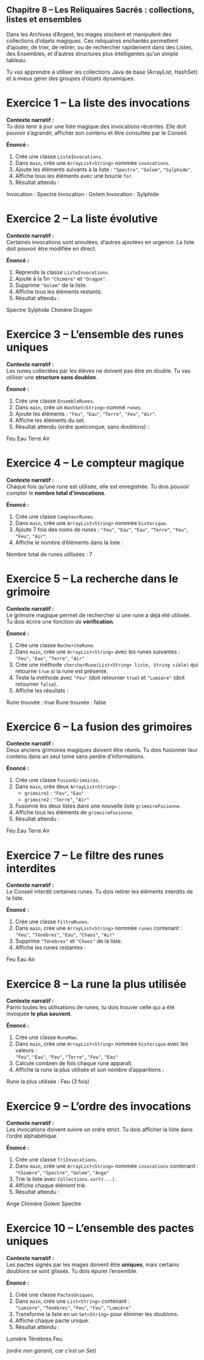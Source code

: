 ## Chapitre 8 – Les Reliquaires Sacrés : collections, listes et ensembles

Dans les Archives d’Argent, les mages stockent et manipulent des collections d’objets magiques. Ces reliquaires enchantés permettent d’ajouter, de trier, de retirer, ou de rechercher rapidement dans des Listes, des Ensembles, et d’autres structures plus intelligentes qu’un simple tableau.

Tu vas apprendre à utiliser les collections Java de base (ArrayList, HashSet) et à mieux gérer des groupes d’objets dynamiques.
# Exercice 1 – La liste des invocations

**Contexte narratif :**  
Tu dois tenir à jour une liste magique des invocations récentes. Elle doit pouvoir s’agrandir, afficher son contenu et être consultée par le Conseil.

**Énoncé :**
1. Crée une classe `ListeInvocations`.
2. Dans `main`, crée une `ArrayList<String>` nommée `invocations`.
3. Ajoute les éléments suivants à la liste : `"Spectre"`, `"Golem"`, `"Sylphide"`.
4. Affiche tous les éléments avec une boucle `for`.
5. Résultat attendu :

Invocation : Spectre
Invocation : Golem
Invocation : Sylphide
# Exercice 2 – La liste évolutive

**Contexte narratif :**  
Certaines invocations sont annulées, d’autres ajoutées en urgence. La liste doit pouvoir être modifiée en direct.

**Énoncé :**
1. Reprends la classe `ListeInvocations`.
2. Ajoute à la fin `"Chimère"` et `"Dragon"`.
3. Supprime `"Golem"` de la liste.
4. Affiche tous les éléments restants.
5. Résultat attendu :

Spectre
Sylphide
Chimère
Dragon
# Exercice 3 – L’ensemble des runes uniques

**Contexte narratif :**  
Les runes collectées par les élèves ne doivent pas être en double. Tu vas utiliser une **structure sans doublon**.

**Énoncé :**
1. Crée une classe `EnsembleRunes`.
2. Dans `main`, crée un `HashSet<String>` nommé `runes`.
3. Ajoute les éléments : `"Feu"`, `"Eau"`, `"Terre"`, `"Feu"`, `"Air"`.
4. Affiche les éléments du set.
5. Résultat attendu (ordre quelconque, sans doublons) :

Feu
Eau
Terre
Air
# Exercice 4 – Le compteur magique

**Contexte narratif :**  
Chaque fois qu’une rune est utilisée, elle est enregistrée. Tu dois pouvoir compter le **nombre total d’invocations**.

**Énoncé :**
1. Crée une classe `CompteurRunes`.
2. Dans `main`, crée une `ArrayList<String>` nommée `historique`.
3. Ajoute 7 fois des noms de runes : `"Feu"`, `"Eau"`, `"Eau"`, `"Terre"`, `"Feu"`, `"Feu"`, `"Air"`.
4. Affiche le nombre d’éléments dans la liste :

Nombre total de runes utilisées : 7

# Exercice 5 – La recherche dans le grimoire

**Contexte narratif :**  
Le grimoire magique permet de rechercher si une rune a déjà été utilisée. Tu dois écrire une fonction de **vérification**.

**Énoncé :**
1. Crée une classe `RechercheRune`.
2. Dans `main`, crée une `ArrayList<String>` avec les runes suivantes :  
   `"Feu"`, `"Eau"`, `"Terre"`, `"Air"`
3. Crée une méthode `chercherRune(List<String> liste, String cible)` qui retourne `true` si la rune est présente.
4. Teste la méthode avec `"Feu"` (doit retourner `true`) et `"Lumière"` (doit retourner `false`).
5. Affiche les résultats :

Rune trouvée : true
Rune trouvée : false
# Exercice 6 – La fusion des grimoires

**Contexte narratif :**  
Deux anciens grimoires magiques doivent être réunis. Tu dois fusionner leur contenu dans un seul tome sans perdre d’informations.

**Énoncé :**
1. Crée une classe `FusionGrimoires`.
2. Dans `main`, crée deux `ArrayList<String>` :
    - `grimoire1` : `"Feu"`, `"Eau"`
    - `grimoire2` : `"Terre"`, `"Air"`
3. Fusionne les deux listes dans une nouvelle liste `grimoireFusionne`.
4. Affiche tous les éléments de `grimoireFusionne`.
5. Résultat attendu :

Feu
Eau
Terre
Air
# Exercice 7 – Le filtre des runes interdites

**Contexte narratif :**  
Le Conseil interdit certaines runes. Tu dois retirer les éléments interdits de la liste.

**Énoncé :**
1. Crée une classe `FiltreRunes`.
2. Dans `main`, crée une `ArrayList<String>` nommée `runes` contenant :  
   `"Feu"`, `"Ténèbres"`, `"Eau"`, `"Chaos"`, `"Air"`
3. Supprime `"Ténèbres"` et `"Chaos"` de la liste.
4. Affiche les runes restantes :

Feu
Eau
Air
# Exercice 8 – La rune la plus utilisée

**Contexte narratif :**  
Parmi toutes les utilisations de runes, tu dois trouver celle qui a été invoquée **le plus souvent**.

**Énoncé :**
1. Crée une classe `RuneMax`.
2. Dans `main`, crée une `ArrayList<String>` nommée `historique` avec les valeurs :  
   `"Feu"`, `"Eau"`, `"Feu"`, `"Terre"`, `"Feu"`, `"Eau"`
3. Calcule combien de fois chaque rune apparaît.
4. Affiche la rune la plus utilisée et son nombre d’apparitions :

Rune la plus utilisée : Feu (3 fois)
# Exercice 9 – L’ordre des invocations

**Contexte narratif :**  
Les invocations doivent suivre un ordre strict. Tu dois afficher la liste dans l’ordre alphabétique.

**Énoncé :**
1. Crée une classe `TriInvocations`.
2. Dans `main`, crée une `ArrayList<String>` nommée `invocations` contenant :  
   `"Chimère"`, `"Spectre"`, `"Golem"`, `"Ange"`
3. Trie la liste avec `Collections.sort(...)`.
4. Affiche chaque élément trié.
5. Résultat attendu :

Ange
Chimère
Golem
Spectre
# Exercice 10 – L’ensemble des pactes uniques

**Contexte narratif :**  
Les pactes signés par les mages doivent être **uniques**, mais certains doublons se sont glissés. Tu dois épurer l’ensemble.

**Énoncé :**
1. Crée une classe `PactesUniques`.
2. Dans `main`, crée une `List<String>` contenant :  
   `"Lumière"`, `"Ténèbres"`, `"Feu"`, `"Feu"`, `"Lumière"`
3. Transforme la liste en un `Set<String>` pour éliminer les doublons.
4. Affiche chaque pacte unique.
5. Résultat attendu :

Lumière
Ténèbres
Feu

*(ordre non garanti, car c’est un Set)*

